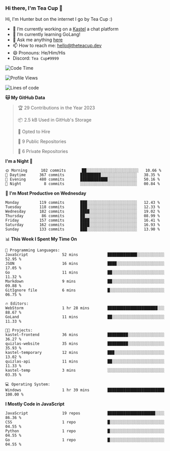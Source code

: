 ### Hi there, I'm Tea Cup 👋 

Hi, I'm Hunter but on the internet I go by Tea Cup :)

- 🔭 I’m currently working on a [Kastel](https://github.com/Kastelll) a chat platform
- 🌱 I’m currently learning GoLang!
- 💬 Ask me anything [here](https://github.com/TheTeaCup/TheTeaCup/issues)
- 📫 How to reach me: [hello@theteacup.dev](mailto:hello@theteacup.dev)
- 😄 Pronouns: He/Him/His
- Discord: `Tea Cup#9999`

<!--START_SECTION:waka-->
![Code Time](http://img.shields.io/badge/Code%20Time-266%20hrs%202%20mins-blue)

![Profile Views](http://img.shields.io/badge/Profile%20Views-4-blue)

![Lines of code](https://img.shields.io/badge/From%20Hello%20World%20I%27ve%20Written-70%20Thousand%20lines%20of%20code-blue)

**🐱 My GitHub Data** 

> 🏆 29 Contributions in the Year 2023
 > 
> 📦 2.5 kB Used in GitHub's Storage 
 > 
> 💼 Opted to Hire
 > 
> 📜 9 Public Repositories 
 > 
> 🔑 6 Private Repositories  
 > 
**I'm a Night 🦉** 

```text
🌞 Morning      102 commits       ██░░░░░░░░░░░░░░░░░░░░░░░   10.66 % 
🌆 Daytime      367 commits       █████████░░░░░░░░░░░░░░░░   38.35 % 
🌃 Evening      480 commits       ████████████░░░░░░░░░░░░░   50.16 % 
🌙 Night          8 commits       ░░░░░░░░░░░░░░░░░░░░░░░░░   00.84 % 

```
📅 **I'm Most Productive on Wednesday** 

```text
Monday         119 commits       ███░░░░░░░░░░░░░░░░░░░░░░   12.43 % 
Tuesday        118 commits       ███░░░░░░░░░░░░░░░░░░░░░░   12.33 % 
Wednesday      182 commits       ████░░░░░░░░░░░░░░░░░░░░░   19.02 % 
Thursday        86 commits       ██░░░░░░░░░░░░░░░░░░░░░░░   08.99 % 
Friday         157 commits       ████░░░░░░░░░░░░░░░░░░░░░   16.41 % 
Saturday       162 commits       ████░░░░░░░░░░░░░░░░░░░░░   16.93 % 
Sunday         133 commits       ███░░░░░░░░░░░░░░░░░░░░░░   13.90 % 

```


📊 **This Week I Spent My Time On** 

```text
💬 Programming Languages: 
JavaScript               52 mins             █████████████░░░░░░░░░░░░   52.95 % 
JSON                     16 mins             ████░░░░░░░░░░░░░░░░░░░░░   17.05 % 
Go                       11 mins             ██░░░░░░░░░░░░░░░░░░░░░░░   11.32 % 
Markdown                 9 mins              ██░░░░░░░░░░░░░░░░░░░░░░░   09.88 % 
GitIgnore file           6 mins              █░░░░░░░░░░░░░░░░░░░░░░░░   06.75 % 

🔥 Editors: 
WebStorm                 1 hr 28 mins        ██████████████████████░░░   88.67 % 
GoLand                   11 mins             ██░░░░░░░░░░░░░░░░░░░░░░░   11.33 % 

🐱‍💻 Projects: 
kastel-frontend          36 mins             █████████░░░░░░░░░░░░░░░░   36.27 % 
quizlas-website          35 mins             █████████░░░░░░░░░░░░░░░░   35.93 % 
kastel-temporary         12 mins             ███░░░░░░░░░░░░░░░░░░░░░░   13.02 % 
quizlas-api              11 mins             ██░░░░░░░░░░░░░░░░░░░░░░░   11.33 % 
kastel-temp              3 mins              ░░░░░░░░░░░░░░░░░░░░░░░░░   03.35 % 

💻 Operating System: 
Windows                  1 hr 39 mins        █████████████████████████   100.00 % 

```

**I Mostly Code in JavaScript** 

```text
JavaScript               19 repos            █████████████████████░░░░   86.36 % 
CSS                      1 repo              █░░░░░░░░░░░░░░░░░░░░░░░░   04.55 % 
Python                   1 repo              █░░░░░░░░░░░░░░░░░░░░░░░░   04.55 % 
Go                       1 repo              █░░░░░░░░░░░░░░░░░░░░░░░░   04.55 % 

```



<!--END_SECTION:waka-->
